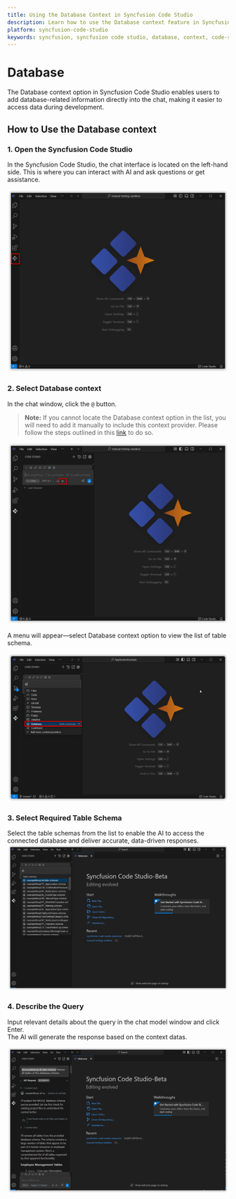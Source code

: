 ```yaml
---
title: Using the Database Context in Syncfusion Code Studio
description: Learn how to use the Database context feature in Syncfusion Code Studio to integrate database schema and enable data-aware AI conversations.
platform: syncfusion-code-studio
keywords: syncfusion, syncfusion code studio, database, context, code-studio, data-driven, AI, developer-tools, productivity
---
```

 
# Database 
 
The Database context option in Syncfusion Code Studio enables users to add database-related information directly into the chat, making it easier to access data during development.
 
## How to Use the Database context
 
### 1. Open the Syncfusion Code Studio
 
In the Syncfusion Code Studio, the chat interface is located on the left-hand side. This is where you can interact with AI and ask questions or get assistance.

<img src="../../feature-images/open_chat.png" alt="open chat" />
 
### 2. Select Database context
 
In the chat window, click the `@` button.  
> **Note:** If you cannot locate the Database context option in the list, you will need to add it manually to include this context provider. Please follow the steps outlined in this [link](https://help.syncfusioncody.com/syncfusion-code-studio/features/context-providers/add-more-contextproviders/How-to-configure-more-contextproviders) to do so.

<img src="../../feature-images/click-context.png" alt="Clickcontext" />
 
A menu will appear—select Database context option to view the list of table schema.

<img src="../../feature-images/Databaseselect.png" alt="opencontext" />
 
### 3. Select Required Table Schema
 
Select the table schemas from the list to enable the AI to access the connected database and deliver accurate, data-driven responses.
<img src="../../feature-images/database-choose.png" alt="output" />

 
### 4. Describe the Query
 
Input relevant details about the query in the chat model window and click Enter.  
The AI will generate the response based on the context datas.

<img src="../../feature-images/database-output.png" alt="output" />